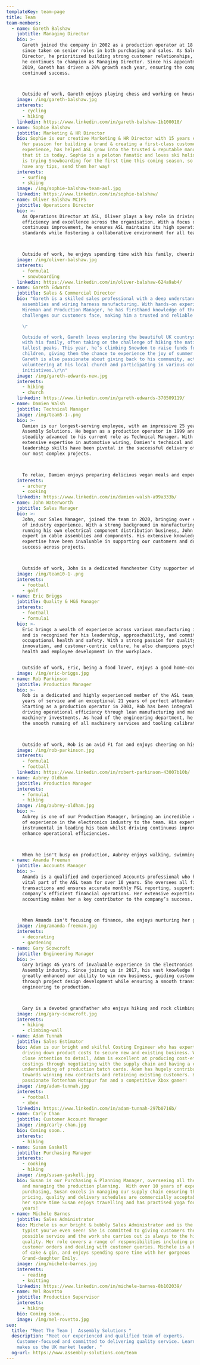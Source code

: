 ```yaml
---
templateKey: team-page
title: Team
team-members:
  - name: Gareth Balshaw
    jobtitle: Managing Director
    bio: >-
      Gareth joined the company in 2002 as a production operator at 18 and has
      since taken on senior roles in both purchasing and sales. As Sales
      Director, he prioritized building strong customer relationships, a value
      he continues to champion as Managing Director. Since his appointment in
      2019, Gareth has driven a 20% growth each year, ensuring the company's
      continued success.



      Outside of work, Gareth enjoys playing chess and working on house renovations, where his attention to detail and problem-solving skills shine.
    image: /img/gareth-balshaw.jpg
    interests:
      - cycling
      - hiking
    linkedin: https://www.linkedin.com/in/gareth-balshaw-1b100018/
  - name: Sophie Balshaw
    jobtitle: Marketing & HR Director
    bio: Sophie is our creative Marketing & HR Director with 15 years experience.
      Her passion for building a brand & creating a first-class customer
      experience, has helped ASL grow into the trusted & reputable manufacturer
      that it is today. Sophie is a peloton fanatic and loves ski holidays. She
      is trying Snowboarding for the first time this coming season, so if you
      have any tips, send them her way!
    interests:
      - surfing
      - skiing
    image: /img/sophie-balshaw-team-asl.jpg
    linkedin: https://www.linkedin.com/in/sophie-balshaw/
  - name: Oliver Balshaw MCIPS
    jobtitle: Operations Director
    bio: >-
      As Operations Director at ASL, Oliver plays a key role in driving
      efficiency and excellence across the organisation. With a focus on
      continuous improvement, he ensures ASL maintains its high operational
      standards while fostering a collaborative environment for all teams.



      Outside of work, he enjoys spending time with his family, cheering on Bolton Wanderers, and following Formula One. An avid golfer and budding sourdough baker, he enjoys exploring new hobbies. A lover of adventure, his favourite holidays involve snowboarding, combining his love for the outdoors with a thrill for speed.
    image: /img/oliver-balshaw.jpg
    interests:
      - formula1
      - snowboarding
    linkedin: https://www.linkedin.com/in/oliver-balshaw-624a9ab4/
  - name: Gareth Edwards
    jobtitle: Sales & Commercial Director
    bio: "Gareth is a skilled sales professional with a deep understanding of cable
      assemblies and wiring harness manufacturing. With hands-on experience as a
      Wireman and Production Manager, he has firsthand knowledge of the
      challenges our customers face, making him a trusted and reliable partner.

      \r

      Outside of work, Gareth loves exploring the beautiful UK countryside
      with his family, often taking on the challenge of hiking the nation's
      tallest peaks. This year, he’s climbing Snowdon to raise funds for local
      children, giving them the chance to experience the joy of summer camp.
      Gareth is also passionate about giving back to his community, actively
      volunteering at his local church and participating in various community
      initiatives.\r\n"
    image: /img/gareth-edwards-new.jpg
    interests:
      - hiking
      - church
    linkedin: https://www.linkedin.com/in/gareth-edwards-370509119/
  - name: Damien Walsh
    jobtitle: Technical Manager
    image: /img/team5-1-.png
    bio: >-
      Damien is our longest-serving employee, with an impressive 25 years at
      Assembly Solutions. He began as a production operator in 1999 and has
      steadily advanced to his current role as Technical Manager. With his
      extensive expertise in automotive wiring, Damien's technical and
      leadership skills have been pivotal in the successful delivery of some of
      our most complex projects.



      To relax, Damien enjoys preparing delicious vegan meals and experimenting with new recipes. He has a deep appreciation for the outdoors and cherishes spending time exploring nature with his family. In addition, Damien has a passion for Field Archery, which combines his love for precision and adventure.
    interests:
      - archery
      - cooking
    linkedin: https://www.linkedin.com/in/damien-walsh-a99a333b/
  - name: John Waterworth
    jobtitle: Sales Manager
    bio: >-
      John, our Sales Manager, joined the team in 2020, bringing over 40 years
      of industry experience. With a strong background in manufacturing and
      running his own electrical component distribution business, John is a true
      expert in cable assemblies and components. His extensive knowledge and
      expertise have been invaluable in supporting our customers and driving
      success across projects.



      Outside of work, John is a dedicated Manchester City supporter who enjoys watching their matches with a pint of Guinness in hand. His enthusiasm for football reflects the same energy and passion he brings to his work every day.
    image: /img/team10-1-.png
    interests:
      - football
      - golf
  - name: Eric Briggs
    jobtitle: Quality & H&S Manager
    interests:
      - football
      - formula1
    bio: >-
      Eric brings a wealth of experience across various manufacturing industries
      and is recognised for his leadership, approachability, and commitment to
      occupational health and safety. With a strong passion for quality,
      innovation, and customer-centric culture, he also champions psychological
      health and employee development in the workplace.


      Outside of work, Eric, being a food lover, enjoys a good home-cooked meal and dining out. A fan of high-performance cars, his favourites are the Ferrari F355 and BMW E60 V10 M5. In his downtime, Eric enjoys cycling, swimming, academic reading, and watching the iconic 1980s Miami Vice series.
    image: /img/eric-briggs.jpg
  - name: Rob Parkinson
    jobtitle: Production Manager
    bio: >-
      Rob is a dedicated and highly experienced member of the ASL team, with 22
      years of service and an exceptional 21 years of perfect attendance.
      Starting as a production operator in 2003, Rob has been integral in
      driving operational efficiency through lean manufacturing and managing key
      machinery investments. As head of the engineering department, he ensures
      the smooth running of all machinery services and tooling calibrations.



      Outside of work, Rob is an avid F1 fan and enjoys cheering on his daughter, Daisy, who is plays football for Blackburn Rovers U14’s Girls Academy.
    image: /img/rob-parkinson.jpg
    interests:
      - formula1
      - football
    linkedin: https://www.linkedin.com/in/robert-parkinson-43007b10b/
  - name: Aubrey Oldham
    jobtitle: Production Manager
    interests:
      - formula1
      - hiking
    image: /img/aubrey-oldham.jpg
    bio: >-
      Aubrey is one of our Production Manager, bringing an incredible 40 years
      of experience in the electronics industry to the team. His expertise is
      instrumental in leading his team whilst driving continuous improvement to
      enhance operational efficiencies.



      When he isn't busy on production, Aubrey enjoys walking, swimming, and motorsports, along with spending quality time with his family, including his stepdaughters and three grandchildren. He is also a passionate supporter of various charitable events and causes, always eager to give back to the community.
  - name: Amanda Freeman
    jobtitle: Accounts Manager
    bio: >-
      Amanda is a qualified and experienced Accounts professional who has been a
      vital part of the ASL team for over 10 years. She oversees all financial
      transactions and ensures accurate monthly P&L reporting, supporting the
      company’s efficient financial operations. Her extensive expertise in
      accounting makes her a key contributor to the company’s success.



      When Amanda isn't focusing on finance, she enjoys nurturing her garden and creating a peaceful, beautiful home.
    image: /img/amanda-freeman.jpg
    interests:
      - decorating
      - gardening
  - name: Gary Scowcroft
    jobtitle: Engineering Manager
    bio: >-
      Gary brings 45 years of invaluable experience in the Electronics and Cable
      Assembly industry. Since joining us in 2017, his vast knowledge has
      greatly enhanced our ability to win new business, guiding customers
      through project design development while ensuring a smooth transition from
      engineering to production.



      Gary is a devoted grandfather who enjoys hiking and rock climbing, embracing the challenges of the great outdoors. A lover of rock music, he also finds joy in attending live performances.
    image: /img/gary-scowcroft.jpg
    interests:
      - hiking
      - climbing-wall
  - name: Adam Tunnah
    jobtitle: Sales Estimator
    bio: Adam is our bright and skilful Costing Engineer who has expertise in
      driving down product costs to secure new and existing business. With a
      close attention to detail, Adam is excellent at producing cost-effective
      costings through negotiating with the supply chain and having a clear
      understanding of production batch cards. Adam has hugely contributed
      towards winning new contracts and retaining existing customers. He is a
      passionate Tottenham Hotspur fan and a competitive Xbox gamer!
    image: /img/adam-tunnah.jpg
    interests:
      - football
      - xbox
    linkedin: https://www.linkedin.com/in/adam-tunnah-297b0716b/
  - name: Carly Chan
    jobtitle: Customer Account Manager
    image: /img/carly-chan.jpg
    bio: C﻿oming soon..
    interests:
      - hiking
  - name: Susan Gaskell
    jobtitle: Purchasing Manager
    interests:
      - cooking
      - hiking
    image: /img/susan-gaskell.jpg
    bio: Susan is our Purchasing & Planning Manager, overseeing all the supply chain
      and managing the production planning.  With over 10 years of experience in
      purchasing, Susan excels in managing our supply chain ensuring that
      pricing, quality and delivery schedules are commercially acceptable. In
      her spare time Susan enjoys travelling and has practised yoga for 33
      years!
  - name: Michele Barnes
    jobtitle: Sales Administrator
    bio: Michele is our bright & bubbly Sales Administrator and is the fastest
      typist you've even seen! She is committed to giving customers the best
      possible service and the work she carries out is always to the highest
      quality. Her role covers a range of responsibilities including processing
      customer orders and dealing with customer queries. Michele is a big lover
      of cake & gin, and enjoys spending spare time with her gorgeous
      Grand-daughter Emily.
    image: /img/michele-barnes.jpg
    interests:
      - reading
      - knitting
    linkedin: https://www.linkedin.com/in/michele-barnes-8b102039/
  - name: Mel Rovetto
    jobtitle: Production Supervisor
    interests:
      - hiking
    bio: C﻿oming soon..
    image: /img/mel-rovetto.jpg
seo:
  title: "Meet The Team |  Assembly Solutions "
  description: "Meet our experienced and qualified team of experts.
    Customer-focused and committed to delivering quality service. Learn what
    makes us the UK market leader. "
  og-url: https://www.assembly-solutions.com/team
---
```

